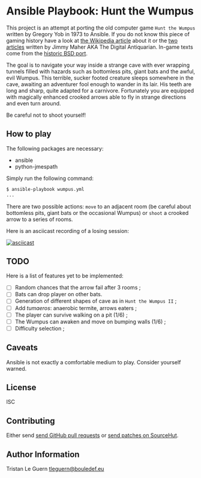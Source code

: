 # Ansible Playbook: Hunt the Wumpus

This project is an attempt at porting the old computer game `Hunt the Wumpus` written by Gregory Yob in 1973 to Ansible.
If you do not know this piece of gaming history have a look at [the Wikipedia article](https://en.wikipedia.org/wiki/Hunt_the_Wumpus) about it or the [two](https://www.filfre.net/2011/05/hunt-the-wumpus-part-1/) [articles](https://www.filfre.net/2011/05/hunt-the-wumpus-part-2/) written by Jimmy Maher AKA The Digital Antiquarian.
In-game texts come from the [historic BSD port](http://bxr.su/search?q=wump.c&defs=&refs=&path=&project=DragonFly&project=FreeBSD&project=NetBSD&project=OpenBSD).

The goal is to navigate your way inside a strange cave with ever wrapping tunnels filled with hazards such as bottomless pits, giant bats and the awful, evil Wumpus.
This terrible, sucker footed creature sleeps somewhere in the cave, awaiting an adventurer fool enough to wander in its lair.
His teeth are long and sharp, quite adapted for a carnivore.
Fortunately you are equipped with magically enhanced crooked arrows able to fly in strange directions and even turn around.

Be careful not to shoot yourself!

## How to play

The following packages are necessary:

- ansible
- python-jmespath

Simply run the following command:

```sh
$ ansible-playbook wumpus.yml
...
```

There are two possible actions: `move` to an adjacent room (be careful about bottomless pits, giant bats or the occasional Wumpus) or `shoot` a crooked arrow to a series of rooms.

Here is an asciicast recording of a losing session:

[![asciicast](https://asciinema.org/a/Glv8slBLl0DzKC3xLanwKfdag.svg)](https://asciinema.org/a/Glv8slBLl0DzKC3xLanwKfdag)

## TODO

Here is a list of features yet to be implemented:

- [ ] Random chances that the arrow fail after 3 rooms ;
- [ ] Bats can drop player on other bats.
- [ ] Generation of different shapes of cave as in `Hunt the Wumpus II` ;
- [ ] Add _tumaeros_: anaerobic termite, arrows eaters ;
- [ ] The player can survive walking on a pit (1/6) ;
- [ ] The Wumpus can awaken and move on bumping walls (1/6) ;
- [ ] Difficulty selection ;

## Caveats

Ansible is not exactly a comfortable medium to play.
Consider yourself warned.

## License

ISC

## Contributing

Either send [send GitHub pull requests](https://github.com/tleguern/ansible-playbook-wumpus) or [send patches on SourceHut](https://lists.sr.ht/~tleguern/misc).

## Author Information

Tristan Le Guern <tleguern@bouledef.eu>
